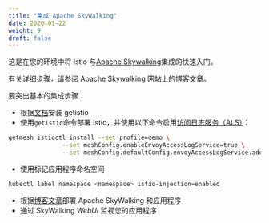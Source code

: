 ```yaml
---
title: "集成 Apache SkyWalking"
date: 2020-01-22
weight: 9
draft: false
---
```


这是在您的环境中将 Istio 与[Apache Skywalking](https://skywalking.apache.org/)集成的快速入门。

有关详细步骤，请参阅 Apache Skywalking 网站上的[博客文章](https://skywalking.apache.org/blog/2020-12-03-obs-service-mesh-with-sw-and-als/)。

要突出基本的集成步骤：

- 根据[文档](/installing-getistio-cli)安装 getistio
- 使用`getistio`命令部署 Istio，并使用以下命令启用[访问日志服务（ALS）](https://www.envoyproxy.io/docs/envoy/latest/api-v2/service/accesslog/v2/als.proto)：

```sh
getmesh istioctl install --set profile=demo \
               --set meshConfig.enableEnvoyAccessLogService=true \
               --set meshConfig.defaultConfig.envoyAccessLogService.address=skywalking-oap.istio-system:11800
```

- 使用标记应用程序命名空间

```sh
kubectl label namespace <namespace> istio-injection=enabled
```

- 根据[博客文章](https://skywalking.apache.org/blog/2020-12-03-obs-service-mesh-with-sw-and-als/)部署 Apache SkyWalking 和应用程序
- 通过 SkyWalking *WebUI* 监视您的应用程序